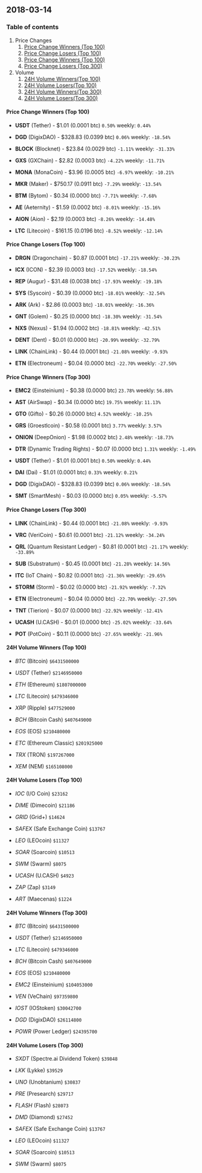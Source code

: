 ## 2018-03-14
### Table of contents
1. Price Changes
	1. [Price Change Winners (Top 100)](#price-change-winners-top-100)
	2. [Price Change Losers (Top 100)](#price-change-losers-top-100)
	1. [Price Change Winners (Top 100)](#price-change-winners-top-300)
	2. [Price Change Losers (Top 300)](#price-change-losers-top-300)
2. Volume
	1. [24H Volume Winners(Top 100)](#24h-volume-winners-top-100)
	2. [24H Volume Losers(Top 100)](#24h-volume-losers-top-100)
	1. [24H Volume Winners(Top 300)](#24h-volume-winners-top-300)
	2. [24H Volume Losers(Top 300)](#24h-volume-losers-top-300)

#### Price Change Winners (Top 100)
* **USDT** (Tether) - $1.01 (0.0001 btc) `0.50%` weekly: `0.44%`

* **DGD** (DigixDAO) - $328.83 (0.0399 btc) `0.06%` weekly: `-18.54%`

* **BLOCK** (Blocknet) - $23.84 (0.0029 btc) `-1.11%` weekly: `-31.33%`

* **GXS** (GXChain) - $2.82 (0.0003 btc) `-4.22%` weekly: `-11.71%`

* **MONA** (MonaCoin) - $3.96 (0.0005 btc) `-6.97%` weekly: `-10.21%`

* **MKR** (Maker) - $750.17 (0.0911 btc) `-7.29%` weekly: `-13.54%`

* **BTM** (Bytom) - $0.34 (0.0000 btc) `-7.71%` weekly: `-7.68%`

* **AE** (Aeternity) - $1.59 (0.0002 btc) `-8.01%` weekly: `-15.16%`

* **AION** (Aion) - $2.19 (0.0003 btc) `-8.26%` weekly: `-14.48%`

* **LTC** (Litecoin) - $161.15 (0.0196 btc) `-8.52%` weekly: `-12.14%`


#### Price Change Losers (Top 100)
* **DRGN** (Dragonchain) - $0.87 (0.0001 btc) `-17.21%` weekly: `-30.23%`

* **ICX** (ICON) - $2.39 (0.0003 btc) `-17.52%` weekly: `-18.54%`

* **REP** (Augur) - $31.48 (0.0038 btc) `-17.93%` weekly: `-19.18%`

* **SYS** (Syscoin) - $0.39 (0.0000 btc) `-18.01%` weekly: `-32.54%`

* **ARK** (Ark) - $2.86 (0.0003 btc) `-18.01%` weekly: `-16.36%`

* **GNT** (Golem) - $0.25 (0.0000 btc) `-18.30%` weekly: `-31.54%`

* **NXS** (Nexus) - $1.94 (0.0002 btc) `-18.81%` weekly: `-42.51%`

* **DENT** (Dent) - $0.01 (0.0000 btc) `-20.99%` weekly: `-32.79%`

* **LINK** (ChainLink) - $0.44 (0.0001 btc) `-21.08%` weekly: `-9.93%`

* **ETN** (Electroneum) - $0.04 (0.0000 btc) `-22.70%` weekly: `-27.50%`


#### Price Change Winners (Top 300)
* **EMC2** (Einsteinium) - $0.38 (0.0000 btc) `23.78%` weekly: `56.88%`

* **AST** (AirSwap) - $0.34 (0.0000 btc) `19.75%` weekly: `11.13%`

* **GTO** (Gifto) - $0.26 (0.0000 btc) `4.52%` weekly: `-10.25%`

* **GRS** (Groestlcoin) - $0.58 (0.0001 btc) `3.77%` weekly: `3.57%`

* **ONION** (DeepOnion) - $1.98 (0.0002 btc) `2.48%` weekly: `-18.73%`

* **DTR** (Dynamic Trading Rights) - $0.07 (0.0000 btc) `1.31%` weekly: `-1.49%`

* **USDT** (Tether) - $1.01 (0.0001 btc) `0.50%` weekly: `0.44%`

* **DAI** (Dai) - $1.01 (0.0001 btc) `0.33%` weekly: `0.21%`

* **DGD** (DigixDAO) - $328.83 (0.0399 btc) `0.06%` weekly: `-18.54%`

* **SMT** (SmartMesh) - $0.03 (0.0000 btc) `0.05%` weekly: `-5.57%`


#### Price Change Losers (Top 300)
* **LINK** (ChainLink) - $0.44 (0.0001 btc) `-21.08%` weekly: `-9.93%`

* **VRC** (VeriCoin) - $0.61 (0.0001 btc) `-21.12%` weekly: `-34.24%`

* **QRL** (Quantum Resistant Ledger) - $0.81 (0.0001 btc) `-21.17%` weekly: `-33.89%`

* **SUB** (Substratum) - $0.45 (0.0001 btc) `-21.28%` weekly: `14.56%`

* **ITC** (IoT Chain) - $0.82 (0.0001 btc) `-21.36%` weekly: `-29.65%`

* **STORM** (Storm) - $0.02 (0.0000 btc) `-21.92%` weekly: `-7.32%`

* **ETN** (Electroneum) - $0.04 (0.0000 btc) `-22.70%` weekly: `-27.50%`

* **TNT** (Tierion) - $0.07 (0.0000 btc) `-22.92%` weekly: `-12.41%`

* **UCASH** (U.CASH) - $0.01 (0.0000 btc) `-25.02%` weekly: `-33.64%`

* **POT** (PotCoin) - $0.11 (0.0000 btc) `-27.65%` weekly: `-21.96%`


#### 24H Volume Winners (Top 100)
* *BTC* (Bitcoin) `$6431500000`

* *USDT* (Tether) `$2146950000`

* *ETH* (Ethereum) `$1807000000`

* *LTC* (Litecoin) `$479346000`

* *XRP* (Ripple) `$477529000`

* *BCH* (Bitcoin Cash) `$407649000`

* *EOS* (EOS) `$210480000`

* *ETC* (Ethereum Classic) `$201925000`

* *TRX* (TRON) `$197267000`

* *XEM* (NEM) `$165108000`


#### 24H Volume Losers (Top 100)
* *IOC* (I/O Coin) `$23162`

* *DIME* (Dimecoin) `$21186`

* *GRID* (Grid+) `$14624`

* *SAFEX* (Safe Exchange Coin) `$13767`

* *LEO* (LEOcoin) `$11327`

* *SOAR* (Soarcoin) `$10513`

* *SWM* (Swarm) `$8075`

* *UCASH* (U.CASH) `$4923`

* *ZAP* (Zap) `$3149`

* *ART* (Maecenas) `$1224`


#### 24H Volume Winners (Top 300)
* *BTC* (Bitcoin) `$6431500000`

* *USDT* (Tether) `$2146950000`

* *LTC* (Litecoin) `$479346000`

* *BCH* (Bitcoin Cash) `$407649000`

* *EOS* (EOS) `$210480000`

* *EMC2* (Einsteinium) `$104053000`

* *VEN* (VeChain) `$97359800`

* *IOST* (IOStoken) `$30042700`

* *DGD* (DigixDAO) `$26114800`

* *POWR* (Power Ledger) `$24395700`


#### 24H Volume Losers (Top 300)
* *SXDT* (Spectre.ai Dividend Token) `$39848`

* *LKK* (Lykke) `$39529`

* *UNO* (Unobtanium) `$30837`

* *PRE* (Presearch) `$29717`

* *FLASH* (Flash) `$28073`

* *DMD* (Diamond) `$27452`

* *SAFEX* (Safe Exchange Coin) `$13767`

* *LEO* (LEOcoin) `$11327`

* *SOAR* (Soarcoin) `$10513`

* *SWM* (Swarm) `$8075`

